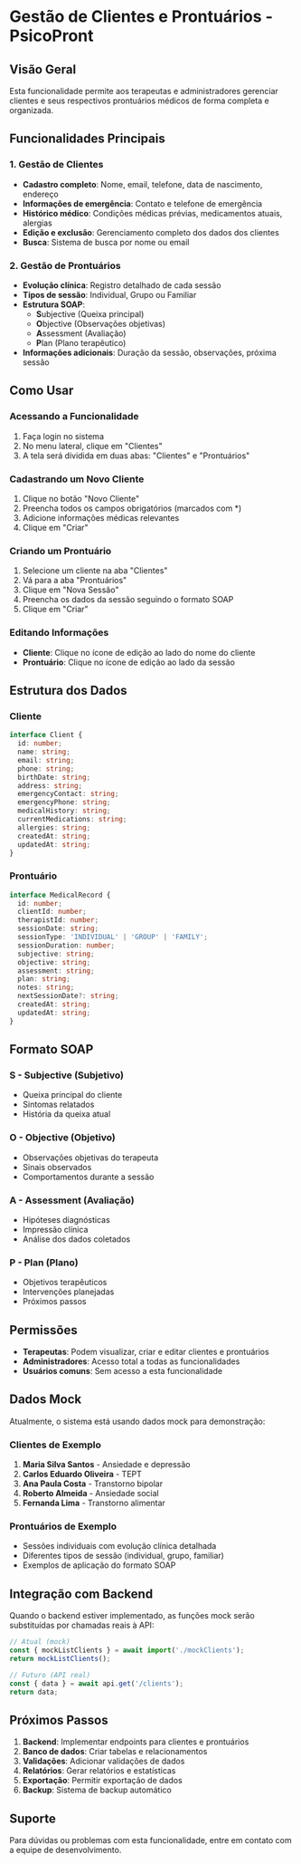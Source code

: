 # Gestão de Clientes e Prontuários - PsicoPront

## Visão Geral

Esta funcionalidade permite aos terapeutas e administradores gerenciar clientes e seus respectivos prontuários médicos de forma completa e organizada.

## Funcionalidades Principais

### 1. Gestão de Clientes
- **Cadastro completo**: Nome, email, telefone, data de nascimento, endereço
- **Informações de emergência**: Contato e telefone de emergência
- **Histórico médico**: Condições médicas prévias, medicamentos atuais, alergias
- **Edição e exclusão**: Gerenciamento completo dos dados dos clientes
- **Busca**: Sistema de busca por nome ou email

### 2. Gestão de Prontuários
- **Evolução clínica**: Registro detalhado de cada sessão
- **Tipos de sessão**: Individual, Grupo ou Familiar
- **Estrutura SOAP**: 
  - **S**ubjective (Queixa principal)
  - **O**bjective (Observações objetivas)
  - **A**ssessment (Avaliação)
  - **P**lan (Plano terapêutico)
- **Informações adicionais**: Duração da sessão, observações, próxima sessão

## Como Usar

### Acessando a Funcionalidade
1. Faça login no sistema
2. No menu lateral, clique em "Clientes"
3. A tela será dividida em duas abas: "Clientes" e "Prontuários"

### Cadastrando um Novo Cliente
1. Clique no botão "Novo Cliente"
2. Preencha todos os campos obrigatórios (marcados com *)
3. Adicione informações médicas relevantes
4. Clique em "Criar"

### Criando um Prontuário
1. Selecione um cliente na aba "Clientes"
2. Vá para a aba "Prontuários"
3. Clique em "Nova Sessão"
4. Preencha os dados da sessão seguindo o formato SOAP
5. Clique em "Criar"

### Editando Informações
- **Cliente**: Clique no ícone de edição ao lado do nome do cliente
- **Prontuário**: Clique no ícone de edição ao lado da sessão

## Estrutura dos Dados

### Cliente
```typescript
interface Client {
  id: number;
  name: string;
  email: string;
  phone: string;
  birthDate: string;
  address: string;
  emergencyContact: string;
  emergencyPhone: string;
  medicalHistory: string;
  currentMedications: string;
  allergies: string;
  createdAt: string;
  updatedAt: string;
}
```

### Prontuário
```typescript
interface MedicalRecord {
  id: number;
  clientId: number;
  therapistId: number;
  sessionDate: string;
  sessionType: 'INDIVIDUAL' | 'GROUP' | 'FAMILY';
  sessionDuration: number;
  subjective: string;
  objective: string;
  assessment: string;
  plan: string;
  notes: string;
  nextSessionDate?: string;
  createdAt: string;
  updatedAt: string;
}
```

## Formato SOAP

### S - Subjective (Subjetivo)
- Queixa principal do cliente
- Sintomas relatados
- História da queixa atual

### O - Objective (Objetivo)
- Observações objetivas do terapeuta
- Sinais observados
- Comportamentos durante a sessão

### A - Assessment (Avaliação)
- Hipóteses diagnósticas
- Impressão clínica
- Análise dos dados coletados

### P - Plan (Plano)
- Objetivos terapêuticos
- Intervenções planejadas
- Próximos passos

## Permissões

- **Terapeutas**: Podem visualizar, criar e editar clientes e prontuários
- **Administradores**: Acesso total a todas as funcionalidades
- **Usuários comuns**: Sem acesso a esta funcionalidade

## Dados Mock

Atualmente, o sistema está usando dados mock para demonstração:

### Clientes de Exemplo
1. **Maria Silva Santos** - Ansiedade e depressão
2. **Carlos Eduardo Oliveira** - TEPT
3. **Ana Paula Costa** - Transtorno bipolar
4. **Roberto Almeida** - Ansiedade social
5. **Fernanda Lima** - Transtorno alimentar

### Prontuários de Exemplo
- Sessões individuais com evolução clínica detalhada
- Diferentes tipos de sessão (individual, grupo, familiar)
- Exemplos de aplicação do formato SOAP

## Integração com Backend

Quando o backend estiver implementado, as funções mock serão substituídas por chamadas reais à API:

```typescript
// Atual (mock)
const { mockListClients } = await import('./mockClients');
return mockListClients();

// Futuro (API real)
const { data } = await api.get('/clients');
return data;
```

## Próximos Passos

1. **Backend**: Implementar endpoints para clientes e prontuários
2. **Banco de dados**: Criar tabelas e relacionamentos
3. **Validações**: Adicionar validações de dados
4. **Relatórios**: Gerar relatórios e estatísticas
5. **Exportação**: Permitir exportação de dados
6. **Backup**: Sistema de backup automático

## Suporte

Para dúvidas ou problemas com esta funcionalidade, entre em contato com a equipe de desenvolvimento.

